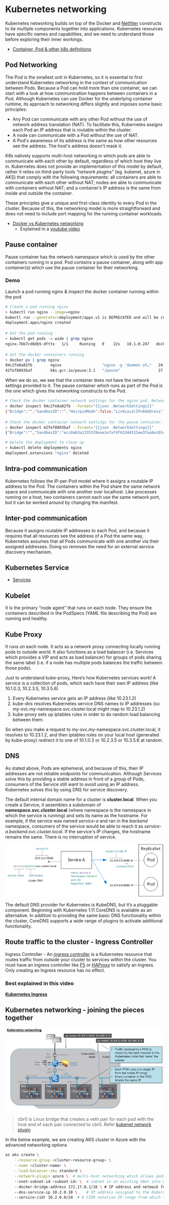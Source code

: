 # Kubernetes networking
Kubernetes networking builds on top of the Docker and [Netfilter](/concepts/definitions-readme.md#netfilter) constructs to tie multiple components together into applications. Kubernetes resources have specific names and capabilities, and we need to understand those before exploring their inner workings.

* [Container, Pod & other k8s definitions](/concepts/pod-readme.md)

## Pod Networking
The Pod is the smallest unit in Kubernetes, so it is essential to first understand Kubernetes networking in the context of communication between Pods. Because a Pod can hold more than one container, we can start with a look at how communication happens between containers in a Pod. Although Kubernetes can use Docker for the underlying container runtime, its approach to networking differs slightly and imposes some basic principles:

* Any Pod can communicate with any other Pod without the use of network address translation (NAT). To facilitate this, Kubernetes assigns each Pod an IP address that is routable within the cluster.
* A node can communicate with a Pod without the use of NAT.
* A Pod's awareness of its address is the same as how other resources see the address. The host's address doesn't mask it.

K8s natively supports multi-host networking in which pods are able to communicate with each other by default, regardless of which host they live in. Kubernetes does not provide an implementation of this model by default, rather it relies on third-party tools *"network plugins"* (eg. kubenet, azure in AKS) that comply with the following requirements: all containers are able to communicate with each other without NAT; nodes are able to communicate with containers without NAT; and a container’s IP address is the same from inside and outside the container.

These principles give a unique and first-class identity to every Pod in the cluster. Because of this, the networking model is more straightforward and does not need to include port mapping for the running container workloads.

* [Docker vs Kubernetes networking](/concepts/docker-k8s-networking-readme.md)
    * Explained in a [youtube video](https://youtu.be/GXq3FS8M_kw?t=1345)

## Pause container
Pause container has the network namespace which is used by the other containers running in a pod. Pod contains a pause container, along with app container(s) which use the pause container for their networking.

### Demo
Launch a pod running nginx & inspect the docker container running within the pod
```bash
# Create a pod running nginx
> kubectl run nginx --image=nginx
kubectl run --generator=deployment/apps.v1 is DEPRECATED and will be removed in a future version. Use kubectl run --generator=run-pod/v1 or kubectl create instead.
deployment.apps/nginx created

# Get the pod running
> kubectl get pods -o wide | grep nginx
nginx-7bb7cd8db5-dfttx   1/1     Running   0    22s   10.1.0.247   docker-desktop   <none>     <none>

# Get the docker containers running
> docker ps | grep nginx
94c2fe8a82fb        nginx                  "nginx -g 'daemon of…"   24 seconds ago      Up 23 seconds                                                  k8s_nginx_nginx-7bb7cd8db5-dfttx_default_3da5af5a-f28d-4b79-b3e6-4f70a1d08049_0
42fef8893baf        k8s.gcr.io/pause:3.1   "/pause"                 27 seconds ago      Up 25 seconds                                                  k8s_POD_nginx-7bb7cd8db5-dfttx_default_3da5af5a-f28d-4b79-b3e6-4f70a1d08049_0
```
When we do so, we see that the container does not have the network settings provided to it. The pause  container which runs as part of the Pod is the one which gives the networking constructs to the Pod.
```bash
# Check the docker container network settings for the nginx pod. Network settings will be empty
> docker inspect 94c2fe8a82fb --format="{{json .NetworkSettings}}"
{"Bridge":"","SandboxID":"","HairpinMode":false,"LinkLocalIPv6Address":"","LinkLocalIPv6PrefixLen":0,"Ports":{},"SandboxKey":"","SecondaryIPAddresses":null,"SecondaryIPv6Addresses":null,"EndpointID":"","Gateway":"","GlobalIPv6Address":"","GlobalIPv6PrefixLen":0,"IPAddress":"","IPPrefixLen":0,"IPv6Gateway":"","MacAddress":"","Networks":{}}

# Check the docker container network settings for the pause container. Network settings will be populated
> docker inspect 42fef8893baf --format="{{json .NetworkSettings}}"
{"Bridge":"","SandboxID":"ecc0a63a1335339eaa1efaf4f62d44515ee3faa6e1654be205c45cfd1602c7dc","HairpinMode":false,"LinkLocalIPv6Address":"","LinkLocalIPv6PrefixLen":0,"Ports":{},"SandboxKey":"/var/run/docker/netns/ecc0a63a1335","SecondaryIPAddresses":null,"SecondaryIPv6Addresses":null,"EndpointID":"","Gateway":"","GlobalIPv6Address":"","GlobalIPv6PrefixLen":0,"IPAddress":"","IPPrefixLen":0,"IPv6Gateway":"","MacAddress":"","Networks":{"none":{"IPAMConfig":null,"Links":null,"Aliases":null,"NetworkID":"4033f9178e0efe9894bda56d490213781c5f45040ed1893d7bb817d84d2d92d9","EndpointID":"1326dc3842081690773c4e3f79ba2f88af8b40c27b743128ad716cbcbc04785f","Gateway":"","IPAddress":"","IPPrefixLen":0,"IPv6Gateway":"","GlobalIPv6Address":"","GlobalIPv6PrefixLen":0,"MacAddress":"","DriverOpts":null}}}
```

```bash
# Delete the deployment to clean up
> kubectl delete deployments nginx
deployment.extensions "nginx" deleted
```

## Intra-pod communication
Kubernetes follows the IP-per-Pod model where it assigns a routable IP address to the Pod. The containers within the Pod share the same network space and communicate with one another over localhost. Like processes running on a host, two containers cannot each use the same network port, but it can be worked around by changing the manifest.

## Inter-pod communication
Because it assigns routable IP addresses to each Pod, and because it requires that all resources see the address of a Pod the same way, Kubernetes assumes that all Pods communicate with one another via their assigned addresses. Doing so removes the need for an external service discovery mechanism.

## Kubernetes Service

* [Services](/concepts/service-readme.md)

## Kubelet
It is the primary “node agent” that runs on each node. They ensure the containers described in the PodSpecs (YAML file describing the Pod) are running and healthy.

## Kube Proxy
It runs on each node. It acts as a network proxy connecting locally running pods to outside world. It also functions as a load balancer (i.e. Services which provides a VIP and acts as load balancer) for groups of pods sharing the same label (i.e. if a node has multiple pods balances the traffic between those pods).

Just to understand kube-proxy, Here’s how Kubernetes services work! A service is a collection of pods, which each have their own IP address (like 10.1.0.3, 10.2.3.5, 10.3.5.6)

1. Every Kubernetes service gets an IP address (like 10.23.1.2)
2. kube-dns resolves Kubernetes service DNS names to IP addresses (so my-svc.my-namespace.svc.cluster.local might map to 10.23.1.2)
3. kube-proxy sets up iptables rules in order to do random load balancing between them.

So when you make a request to my-svc.my-namespace.svc.cluster.local, it resolves to 10.23.1.2, and then iptables rules on your local host (generated by kube-proxy) redirect it to one of 10.1.0.3 or 10.2.3.5 or 10.3.5.6 at random.

## DNS
As stated above, Pods are ephemeral, and because of this, their IP addresses are not reliable endpoints for communication. Although Services solve this by providing a stable address in front of a group of Pods,  consumers of the Service still want to avoid using an IP address. Kubernetes solves this by using DNS for service discovery.

The default internal domain name for a cluster is **cluster.local**. When you create a Service, it assembles a subdomain of **namespace.svc.cluster.local** (where namespace is the namespace in which the service is running) and sets its name as the hostname. For example, if the service was named *service-a* and ran in the *backend* namespace, consumers of the service would be able to reach it as *service-a.backend.svc.cluster.local*. If the service's IP changes, the hostname remains the same. There is no interruption of service.

![Alt text](/images/k8s-dns.jpg)

The default DNS provider for Kubernetes is KubeDNS, but it’s a pluggable component. Beginning with Kubernetes 1.11 CoreDNS is available as an alternative. In addition to providing the same basic DNS functionality within the cluster, CoreDNS supports a wide range of plugins to activate additional functionality.

## Route traffic to the cluster - Ingress Controller
Ingress Controller - An [ingress controller](https://kubernetes.io/docs/concepts/services-networking/ingress-controllers/) is a Kubernetes resource that routes traffic from outside your cluster to services within the cluster. You must have an ingress controller like [F5](https://clouddocs.f5.com/products/connectors/k8s-bigip-ctlr/v1.11/) or [HAProxy](https://github.com/haproxytech/kubernetes-ingress) to satisfy an Ingress. Only creating an Ingress resource has no effect.

### Best explained in this video
[**Kubernetes Ingress**](https://www.youtube.com/watch?v=VicH6KojwCI&feature=youtu.be)

## Kubernetes networking - joining the pieces together

![Alt text](/images/k8s-networking.jpg)

> cbr0 is Linux bridge that creates a veth pair for each pod with the host end of each pair connected to cbr0. Refer [kubenet network plugin](https://kubernetes.io/docs/concepts/extend-kubernetes/compute-storage-net/network-plugins/#kubenet)

In the below example, we are creating AKS cluster in Azure with the advanced networking options
```bash
az aks create \
    --resource-group <cluster-resource-group> \
    --name <cluster-name> \
    --load-balancer-sku standard \
    --network-plugin azure \  # multi-host networking which allows pods to communicate with each other, accepted values: azure, kubenet
    --vnet-subnet-id <subnet-id> \  # subnet in an existing VNet into which to deploy the cluster
    --docker-bridge-address 172.17.0.1/16 \ # IP address and netmask for the Docker bridge
    --dns-service-ip 10.2.0.10 \    # IP address assigned to the Kubernetes DNS service 
    --service-cidr 10.2.0.0/24  # A CIDR notation IP range from which to assign service cluster IPs.
```
